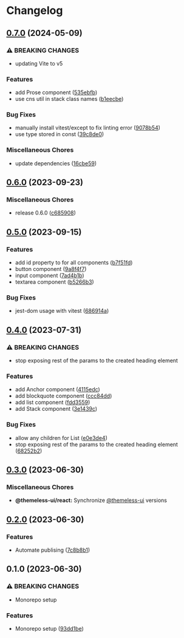 # Changelog

## [0.7.0](https://github.com/jtiala/themeless-ui/compare/@themeless-ui/react-v0.6.0...@themeless-ui/react-v0.7.0) (2024-05-09)


### ⚠ BREAKING CHANGES

* updating Vite to v5

### Features

* add Prose component ([535ebfb](https://github.com/jtiala/themeless-ui/commit/535ebfbcba38d54d1b2b4031434c4d57fad97c0c))
* use cns util in stack class names ([b1eecbe](https://github.com/jtiala/themeless-ui/commit/b1eecbe4061db09d10b62820c14f65e56104c74b))


### Bug Fixes

* manually install vitest/except to fix linting error ([9078b54](https://github.com/jtiala/themeless-ui/commit/9078b5458da8a6c87ef87cc3e5c826dc754b04ac))
* use type stored in const ([39c8de0](https://github.com/jtiala/themeless-ui/commit/39c8de0c56b28ac5d0bc760bf39ba9bb1e98fced))


### Miscellaneous Chores

* update dependencies ([16cbe59](https://github.com/jtiala/themeless-ui/commit/16cbe5930d00029f4cb72e96e9755fa797ec77cf))

## [0.6.0](https://github.com/jtiala/themeless-ui/compare/@themeless-ui/react-v0.5.0...@themeless-ui/react-v0.6.0) (2023-09-23)


### Miscellaneous Chores

* release 0.6.0 ([c685908](https://github.com/jtiala/themeless-ui/commit/c6859081ea81ca09ab7b099dd3b18469b52e0f13))

## [0.5.0](https://github.com/jtiala/themeless-ui/compare/@themeless-ui/react-v0.4.0...@themeless-ui/react-v0.5.0) (2023-09-15)


### Features

* add id property to for all components ([b7f51fd](https://github.com/jtiala/themeless-ui/commit/b7f51fde6796c3b78b86ac840bc34d2191d3d1e2))
* button component ([9a8f4f7](https://github.com/jtiala/themeless-ui/commit/9a8f4f7c4a8780d4bb0123812d6ce2b6d20ca28d))
* input component ([7ad4b1b](https://github.com/jtiala/themeless-ui/commit/7ad4b1b791ed8deb3193496d493dbfabf765dcd5))
* textarea component ([b5266b3](https://github.com/jtiala/themeless-ui/commit/b5266b38a557029f9352f62954d8f6d0fda0ffa7))


### Bug Fixes

* jest-dom usage with vitest ([686914a](https://github.com/jtiala/themeless-ui/commit/686914a0646fd54896498a54255623df8a6db08b))

## [0.4.0](https://github.com/jtiala/themeless-ui/compare/@themeless-ui/react-v0.3.0...@themeless-ui/react-v0.4.0) (2023-07-31)


### ⚠ BREAKING CHANGES

* stop exposing rest of the params to the created heading element

### Features

* add Anchor component ([4115edc](https://github.com/jtiala/themeless-ui/commit/4115edc0759bd2d17d3195a409dedc4536f283d4))
* add blockquote component ([ccc84dd](https://github.com/jtiala/themeless-ui/commit/ccc84dd536f1977298aea11935ac471894da97c1))
* add list component ([fdd3559](https://github.com/jtiala/themeless-ui/commit/fdd3559ab26a1e78d6f429fb2d09979b1b850a19))
* add Stack component ([3e1439c](https://github.com/jtiala/themeless-ui/commit/3e1439c102a9ce23629356f38998439a95642ae3))


### Bug Fixes

* allow any children for List ([e0e3de4](https://github.com/jtiala/themeless-ui/commit/e0e3de44d6d651c679d7d4dc0ca687b4cb7a1b7b))
* stop exposing rest of the params to the created heading element ([68252b2](https://github.com/jtiala/themeless-ui/commit/68252b29e1b18a2f8a284695bf886b4590dee814))

## [0.3.0](https://github.com/jtiala/themeless-ui/compare/@themeless-ui/react-v0.2.0...@themeless-ui/react-v0.3.0) (2023-06-30)


### Miscellaneous Chores

* **@themeless-ui/react:** Synchronize [@themeless-ui](https://github.com/themeless-ui) versions

## [0.2.0](https://github.com/jtiala/themeless-ui/compare/@themeless-ui/react-v0.1.0...@themeless-ui/react-v0.2.0) (2023-06-30)


### Features

* Automate publising ([7c8b8b1](https://github.com/jtiala/themeless-ui/commit/7c8b8b15c2f07054e8b6e723e259ba6467858fd5))

## 0.1.0 (2023-06-30)


### ⚠ BREAKING CHANGES

* Monorepo setup

### Features

* Monorepo setup ([93dd1be](https://github.com/jtiala/themeless-ui/commit/93dd1be93af8ff892fbe773d9d3f8e3f64d256cd))
